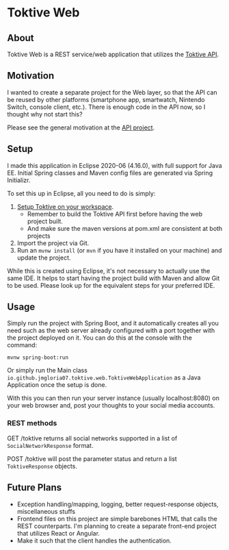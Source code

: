 # Toktive Web

## About
Toktive Web is a REST service/web application that utilizes the [Toktive API](../../../toktive).

## Motivation
I wanted to create a separate project for the Web layer, so that the API can be reused by other platforms (smartphone app, smartwatch, Nintendo Switch, console client, etc.). There is enough code in the API now, so I thought why not start this? 

Please see the general motivation at the [API project](../../../toktive).

## Setup
I made this application in Eclipse 2020-06 (4.16.0), with full support for Java EE. Initial Spring classes and Maven config files are generated via Spring Initializr.

To set this up in Eclipse, all you need to do is simply:
1. [Setup Toktive on your workspace](../../../toktive/blob/master/README.md). 
    - Remember to build the Toktive API first before having the web project built. 
    - And make sure the maven versions at pom.xml are consistent at both projects
2. Import the project via Git.
3. Run an `mvnw install` (or `mvn` if you have it installed on your machine) and update the project.

While this is created using Eclipse, it's not necessary to actually use the same IDE. It helps to start having the project build with Maven and allow Git to be used. Please look up for the equivalent steps for your preferred IDE.

## Usage
Simply run the project with Spring Boot, and it automatically creates all you need such as the web server already configured with a port together with the project deployed on it. You can do this at the console with the command:

`mvnw spring-boot:run`

Or simply run the Main class `io.github.jmgloria07.toktive.web.ToktiveWebApplication` as a Java Application once the setup is done.

With this you can then run your server instance (usually localhost:8080) on your web browser and, post your thoughts to your social media accounts. 

### REST methods
GET /toktive returns all social networks supported in a list of `SocialNetworkResponse` format.

POST /toktive will post the parameter status and return a list `ToktiveResponse` objects.

## Future Plans
- Exception handling/mapping, logging, better request-response objects, miscellaneous stuffs
- Frontend files on this project are simple barebones HTML that calls the REST counterparts. I'm planning to create a separate front-end project that utilizes React or Angular.
- Make it such that the client handles the authentication.
